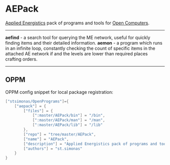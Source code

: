 # AEPack
[Applied Energistics](http://ae-mod.info) pack of programs and tools for [Open Computers](https://oc.cil.li).

***

**aefind** - a search tool for querying the ME network, useful for quickly finding items and their detailed information.
**aemon** - a program which runs in an infinite loop, constantly checking the count of specific items in the attached AE network if and the levels are lower than required places crafting orders.

***

## OPPM
OPPM config snippet for local package registration:
```lua
["stsimonas/OpenPrograms"]={
	["aepack"] = {
		["files"] = {
			[":master/AEPack/bin"] = "/bin",          
			[":master/AEPack/man"] = "/man",          
			[":master/AEPack/lib"] = "/lib"
		},
		["repo"] = "tree/master/AEPack",
		["name"] = "AEPack",
		["description"] = "Applied Energistics pack of programs and tools for Open Computers",
		["authors"] = "st.simonas"
	}
}
```